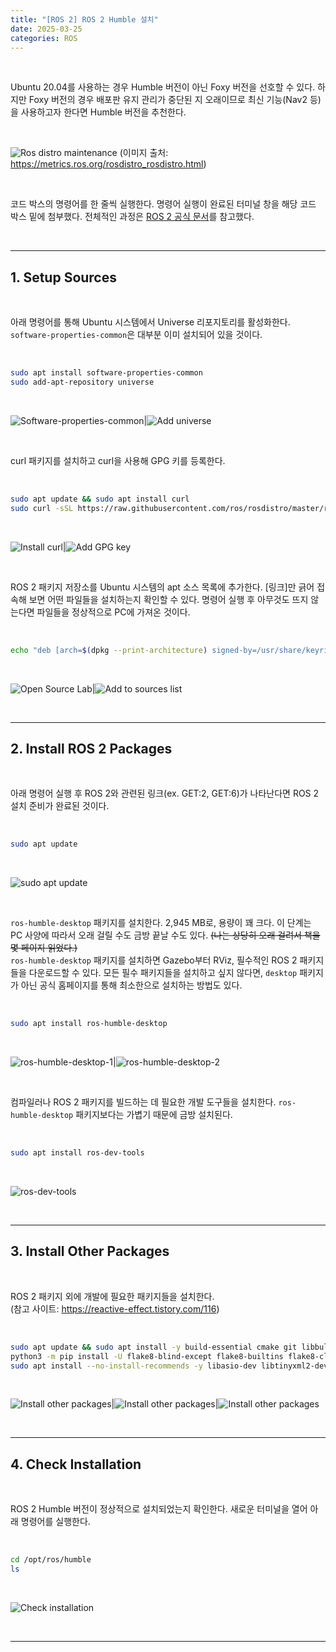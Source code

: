 ```yaml
---
title: "[ROS 2] ROS 2 Humble 설치"
date: 2025-03-25
categories: ROS
---
```


&nbsp;

Ubuntu 20.04를 사용하는 경우 Humble 버전이 아닌 Foxy 버전을 선호할 수 있다. 하지만 Foxy 버전의 경우 배포판 유지 관리가 중단된 지 오래이므로 최신 기능(Nav2 등)을 사용하고자 한다면 Humble 버전을 추천한다.

<br>

![Ros distro maintenance](/assets/img/2025-03-25/ros-distro-maintenance.png)
(이미지 출처: https://metrics.ros.org/rosdistro_rosdistro.html)

<br>

코드 박스의 명령어를 한 줄씩 실행한다. 명령어 실행이 완료된 터미널 창을 해당 코드 박스 밑에 첨부했다. 전체적인 과정은 [ROS 2 공식 문서](https://docs.ros.org/en/humble/Installation/Ubuntu-Install-Debs.html)를 참고했다.

<br>

---

## 1. Setup Sources

<br>

아래 명령어를 통해 Ubuntu 시스템에서 Universe 리포지토리를 활성화한다. `software-properties-common`은 대부분 이미 설치되어 있을 것이다.

<br>

```bash
sudo apt install software-properties-common
sudo add-apt-repository universe
```

<br>

![Software-properties-common](/assets/img/2025-03-25/software-properties-common.png)|![Add universe](/assets/img/2025-03-25/add-universe.png)

<br>

curl 패키지를 설치하고 curl을 사용해 GPG 키를 등록한다.

<br>

```bash
sudo apt update && sudo apt install curl
sudo curl -sSL https://raw.githubusercontent.com/ros/rosdistro/master/ros.key -o /usr/share/keyrings/ros-archive-keyring.gpg
```

<br>

![Install curl](/assets/img/2025-03-25/install-curl.png)|![Add GPG key](/assets/img/2025-03-25/add-gpg-key.png)

<br>

ROS 2 패키지 저장소를 Ubuntu 시스템의 apt 소스 목록에 추가한다. [링크]만 긁어 접속해 보면 어떤 파일들을 설치하는지 확인할 수 있다. 명령어 실행 후 아무것도 뜨지 않는다면 파일들을 정상적으로 PC에 가져온 것이다.

<br>

```bash
echo "deb [arch=$(dpkg --print-architecture) signed-by=/usr/share/keyrings/ros-archive-keyring.gpg] http://packages.ros.org/ros2/ubuntu $(. /etc/os-release && echo $UBUNTU_CODENAME) main" | sudo tee /etc/apt/sources.list.d/ros2.list > /dev/null
```
<br>

![Open Source Lab](/assets/img/2025-03-25/open-source-lab.png)|![Add to sources list](/assets/img/2025-03-25/echo-deb.png)

<br>

---

## 2. Install ROS 2 Packages

<br>

아래 명령어 실행 후 ROS 2와 관련된 링크(ex. GET:2, GET:6)가 나타난다면 ROS 2 설치 준비가 완료된 것이다.

<br>

```bash
sudo apt update
```

<br>

![sudo apt update](/assets/img/2025-03-25/sudo-apt-update.png)

<br>

`ros-humble-desktop` 패키지를 설치한다. 2,945 MB로, 용량이 꽤 크다. 이 단계는 PC 사양에 따라서 오래 걸릴 수도 금방 끝날 수도 있다. ~~(나는 상당히 오래 걸려서 책을 몇 페이지 읽었다.)~~  
`ros-humble-desktop` 패키지를 설치하면 Gazebo부터 RViz, 필수적인 ROS 2 패키지들을 다운로드할 수 있다. 모든 필수 패키지들을 설치하고 싶지 않다면, `desktop` 패키지가 아닌 공식 홈페이지를 통해 최소한으로 설치하는 방법도 있다.

<br>

```bash
sudo apt install ros-humble-desktop
```

<br>

![ros-humble-desktop-1](/assets/img/2025-03-25/ros-humble-desktop-1.png)|![ros-humble-desktop-2](/assets/img/2025-03-25/ros-humble-desktop-2.png)

<br>

컴파일러나 ROS 2 패키지를 빌드하는 데 필요한 개발 도구들을 설치한다. `ros-humble-desktop` 패키지보다는 가볍기 때문에 금방 설치된다.

<br>

```bash
sudo apt install ros-dev-tools
```

<br>

![ros-dev-tools](/assets/img/2025-03-25/ros-dev-tools.png)

<br>

---

## 3. Install Other Packages

<br>

ROS 2 패키지 외에 개발에 필요한 패키지들을 설치한다.  
(참고 사이트: https://reactive-effect.tistory.com/116)

<br>

```bash
sudo apt update && sudo apt install -y build-essential cmake git libbullet-dev python3-colcon-common-extensions python3-flake8 python3-pip python3-pytest-cov python3-rosdep python3-setuptools python3-vcstool wget python3-argcomplete
python3 -m pip install -U flake8-blind-except flake8-builtins flake8-class-newline flake8-comprehensions flake8-deprecated flake8-docstrings flake8-import-order flake8-quotes pytest-repeat pytest-rerunfailures pytest
sudo apt install --no-install-recommends -y libasio-dev libtinyxml2-dev libcunit1-dev
```

<br>

![Install other packages](/assets/img/2025-03-25/install-other-packages-1.png)|![Install other packages](/assets/img/2025-03-25/install-other-packages-2.png)|![Install other packages](/assets/img/2025-03-25/install-other-packages-3.png)

<br>

---

## 4. Check Installation

<br>

ROS 2 Humble 버전이 정상적으로 설치되었는지 확인한다. 새로운 터미널을 열어 아래 명령어를 실행한다.

<br>

```bash
cd /opt/ros/humble
ls
```

<br>

![Check installation](/assets/img/2025-03-25/check-installation.png)


&nbsp;

---